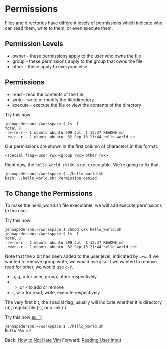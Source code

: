 # Permissions

Files and directories have different levels of permissions which indicate who can read them, write to them, or even execute them.

## Permission Levels
- owner - these permissions apply to the user who owns the file
- group - these permissions apply to the group that owns the file
- other - these apply to everyone else

## Permissions
- read - read the contents of the file
- write - write or modify the file/directory
- execute - execute the file or view the contents of the directory

Try this now:
```
jennapederson:~/workspace $ ls -l
total 8
-rw-rw-r-- 1 ubuntu ubuntu 699 Jul  1 13:37 README.md
-rw-r--r-- 1 ubuntu ubuntu  32 Sep 13 21:44 hello_world.sh
```

Our permissions are shown in the first column of characters in this format:

```
<special flag><user rwx><group rwx><other rwx>
```

Right now, the `hello_world.sh` file is not executable. We're going to fix that.

```
jennapederson:~/workspace $ ./hello_world.sh
bash: ./hello_world.sh: Permission denied
```

## To Change the Permissions

To make the hello_world.sh file executable, we will add execute permissions to the user.

Try this now:
```
jennapederson:~/workspace $ chmod u+x hello_world.sh
jennapederson:~/workspace $ ls -l
total 8
-rw-rw-r-- 1 ubuntu ubuntu 699 Jul  1 13:37 README.md
-rwxr--r-- 1 ubuntu ubuntu  32 Sep 13 21:44 hello_world.sh*
```

Note that the x bit has been added to the user level, indicated by `u+x`. If we wanted to remove group write, we would use `g-w`. If we wanted to remove read for other, we would use `o-r`.

- u, g, o for user, group, other respectively
- + or - to add or remove
- r, w, x for read, write, execute respectively

The very first bit, the special flag, usually will indicate whether it is directory (d), regular file (-), or a link (l).

Try this now [ex. 1](example1):
```
jennapederson:~/workspace $ ./hello_world.sh
Hello World!
```

Back: [How to Not Hate Vim](05_vim.md)
Forward: [Reading User Input](08_read_user_input.md)
